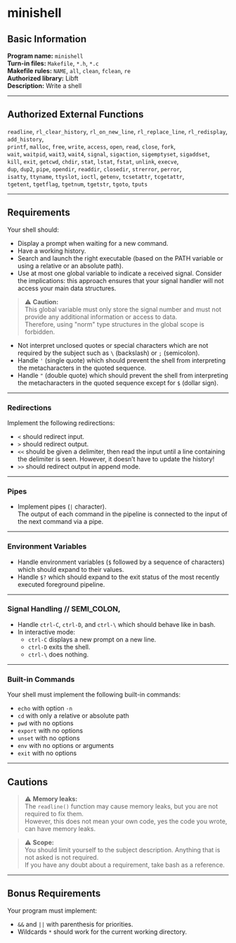 # minishell

## Basic Information

**Program name:** `minishell`  
**Turn-in files:** `Makefile`, `*.h`, `*.c`  
**Makefile rules:** `NAME`, `all`, `clean`, `fclean`, `re`  
**Authorized library:** Libft  
**Description:** Write a shell  

---

## Authorized External Functions

`readline`, `rl_clear_history`, `rl_on_new_line`, `rl_replace_line`, `rl_redisplay`, `add_history`,  
`printf`, `malloc`, `free`, `write`, `access`, `open`, `read`, `close`, `fork`,  
`wait`, `waitpid`, `wait3`, `wait4`, `signal`, `sigaction`, `sigemptyset`, `sigaddset`,  
`kill`, `exit`, `getcwd`, `chdir`, `stat`, `lstat`, `fstat`, `unlink`, `execve`,  
`dup`, `dup2`, `pipe`, `opendir`, `readdir`, `closedir`, `strerror`, `perror`,  
`isatty`, `ttyname`, `ttyslot`, `ioctl`, `getenv`, `tcsetattr`, `tcgetattr`,  
`tgetent`, `tgetflag`, `tgetnum`, `tgetstr`, `tgoto`, `tputs`

---

## Requirements

Your shell should:

- Display a prompt when waiting for a new command.  
- Have a working history.  
- Search and launch the right executable (based on the PATH variable or using a relative or an absolute path).  
- Use at most one global variable to indicate a received signal. Consider the implications: this approach ensures that your signal handler will not access your main data structures.

> ⚠️ **Caution:**  
> This global variable must only store the signal number and must not provide any additional information or access to data.  
> Therefore, using "norm" type structures in the global scope is forbidden.

- Not interpret unclosed quotes or special characters which are not required by the subject such as `\` (backslash) or `;` (semicolon).  
- Handle `'` (single quote) which should prevent the shell from interpreting the metacharacters in the quoted sequence.  
- Handle `"` (double quote) which should prevent the shell from interpreting the metacharacters in the quoted sequence except for `$` (dollar sign).  

---

### Redirections

Implement the following redirections:

- `<` should redirect input.  
- `>` should redirect output.  
- `<<` should be given a delimiter, then read the input until a line containing the delimiter is seen. However, it doesn’t have to update the history!  
- `>>` should redirect output in append mode.  

---

### Pipes

- Implement pipes (`|` character).  
  The output of each command in the pipeline is connected to the input of the next command via a pipe.  

---

### Environment Variables

- Handle environment variables (`$` followed by a sequence of characters) which should expand to their values.  
- Handle `$?` which should expand to the exit status of the most recently executed foreground pipeline.  

---

### Signal Handling    // SEMI_COLON,


- Handle `ctrl-C`, `ctrl-D`, and `ctrl-\` which should behave like in bash.  
- In interactive mode:  
  - `ctrl-C` displays a new prompt on a new line.  
  - `ctrl-D` exits the shell.  
  - `ctrl-\` does nothing.  

---

### Built-in Commands

Your shell must implement the following built-in commands:

- `echo` with option `-n`  
- `cd` with only a relative or absolute path  
- `pwd` with no options  
- `export` with no options  
- `unset` with no options  
- `env` with no options or arguments  
- `exit` with no options  

---

## Cautions

> ⚠️ **Memory leaks:**  
> The `readline()` function may cause memory leaks, but you are not required to fix them.  
> However, this does not mean your own code, yes the code you wrote, can have memory leaks.

> ⚠️ **Scope:**  
> You should limit yourself to the subject description. Anything that is not asked is not required.  
> If you have any doubt about a requirement, take bash as a reference.

---

## Bonus Requirements

Your program must implement:

- `&&` and `||` with parenthesis for priorities.  
- Wildcards `*` should work for the current working directory.
